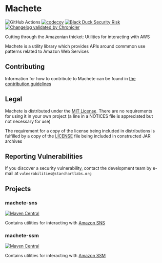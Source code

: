 # Machete

![GitHub Actions](https://github.com/StarChart-Labs/machete/workflows/Java%20CI/badge.svg?branch=master) [![codecov](https://codecov.io/gh/StarChart-Labs/machete/branch/master/graph/badge.svg)](https://codecov.io/gh/StarChart-Labs/machete) [![Black Duck Security Risk](https://copilot.blackducksoftware.com/github/repos/StarChart-Labs/machete/branches/master/badge-risk.svg)](https://copilot.blackducksoftware.com/github/repos/StarChart-Labs/machete/branches/master) [![Changelog validated by Chronicler](https://chronicler.starchartlabs.org/images/changelog-chronicler-success.png)](https://chronicler.starchartlabs.org/)

Cutting through the Amazonian thicket: Utilities for interacting with AWS

Machete is a utility library which provides APIs around commmon use patterns related to Amazon Web Services

## Contributing

Information for how to contribute to Machete can be found in [the contribution guidelines](./docs/CONTRIBUTING.md)

## Legal

Machete is distributed under the [MIT License](https://opensource.org/licenses/MIT). There are no requirements for using it in your own project (a line in a NOTICES file is appreciated but not necessary for use)

The requirement for a copy of the license being included in distributions is fulfilled by a copy of the [LICENSE](./LICENSE) file being included in constructed JAR archives

## Reporting Vulnerabilities

If you discover a security vulnerability, contact the development team by e-mail at `vulnerabilities@starchartlabs.org`

## Projects

### machete-sns

[![Maven Central](https://img.shields.io/maven-central/v/org.starchartlabs.machete/machete-sns.svg)](https://mvnrepository.com/artifact/org.starchartlabs.machete/machete-sns)

Contains utilities for interacting with [Amazon SNS](https://aws.amazon.com/sns/)

### machete-ssm

[![Maven Central](https://img.shields.io/maven-central/v/org.starchartlabs.machete/machete-ssm.svg)](https://mvnrepository.com/artifact/org.starchartlabs.machete/machete-ssm)

Contains utilities for interacting with [Amazon SSM](https://docs.aws.amazon.com/systems-manager)
